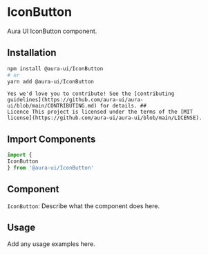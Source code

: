 # IconButton

Aura UI IconButton component.

## Installation

```sh
npm install @aura-ui/IconButton
# or
yarn add @aura-ui/IconButton
```

```## Contribution
Yes we'd love you to contribute! See the [contributing
guidelines](https://github.com/aura-ui/aura-ui/blob/main/CONTRIBUTING.md) for details. ##
Licence This project is licensed under the terms of the [MIT
license](https://github.com/aura-ui/aura-ui/blob/main/LICENSE).
```

## Import Components

```jsx
import {
IconButton
} from '@aura-ui/IconButton'
```

## Component

`IconButton`: Describe what the component does here.

## Usage

Add any usage examples here.

